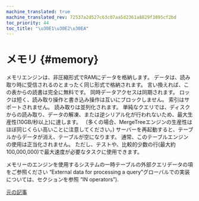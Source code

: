 ```yaml
---
machine_translated: true
machine_translated_rev: 72537a2d527c63c07aa5d2361a8829f3895cf2bd
toc_priority: 44
toc_title: "\u30E1\u30E2\u30EA"
---
```


# メモリ {#memory}

メモリエンジンは、非圧縮形式でRAMにデータを格納します。 データは、読み取り時に受信されるのとまったく同じ形式で格納されます。 言い換えれば、この表からの読書は完全に無料です。
同時データアクセスは同期されます。 ロックは短く、読み取り操作と書き込み操作は互いにブロックしません。
索引はサポートされません。 読み取りは並列化されます。
単純なクエリでは、ディスクからの読み取り、データの解凍、または逆シリアル化が行われないため、最大生産性(10GB/秒以上)に達します。 （多くの場合、MergeTreeエンジンの生産性はほぼ同じくらい高いことに注意してください。)
サーバーを再起動すると、テーブルからデータが消え、テーブルが空になります。
通常、このテーブルエンジンの使用は正当化されません。 ただし、テストや、比較的少数の行(最大約100,000,000)で最大速度が必要なタスクに使用できます。

メモリーのエンジンを使用するシステムの一時テーブルの外部クエリデータの項をご参照ください “External data for processing a query”グローバルでの実装については、セクションを参照 “IN operators”).

[元の記事](https://clickhouse.com/docs/en/operations/table_engines/memory/) <!--hide-->
